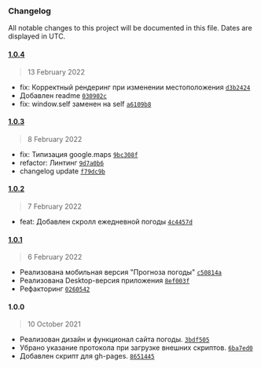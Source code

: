 ### Changelog

All notable changes to this project will be documented in this file. Dates are displayed in UTC.

#### [1.0.4](https://github.com/rodionbgd/weather/compare/1.0.3...1.0.4)

> 13 February 2022

- fix: Корректный рендеринг при изменении местоположения [`d3b2424`](https://github.com/rodionbgd/weather/commit/d3b24240a40d305df8303f426afe37be42b319dd)
- Добавлен readme [`030902c`](https://github.com/rodionbgd/weather/commit/030902c1284a8b2f97f633860a46cca3d876d5f1)
- fix: window.self заменен на self [`a6109b8`](https://github.com/rodionbgd/weather/commit/a6109b8392cbd06ab75f7b69c7c7dd9f46e28a54)

#### [1.0.3](https://github.com/rodionbgd/weather/compare/1.0.2...1.0.3)

> 8 February 2022

- fix: Типизация google.maps [`9bc308f`](https://github.com/rodionbgd/weather/commit/9bc308f2e2cbf06c2eda6f6e2a6cb419d4fdd33a)
- refactor: Линтинг [`9d7a0b6`](https://github.com/rodionbgd/weather/commit/9d7a0b61ffed56ed2b786d2a0b481c7ccb580591)
- changelog update [`f79dc9b`](https://github.com/rodionbgd/weather/commit/f79dc9bf28664f6e5d450b4174080a365af291f5)

#### [1.0.2](https://github.com/rodionbgd/weather/compare/1.0.1...1.0.2)

> 7 February 2022

- feat: Добавлен скролл ежедневной погоды [`4c4457d`](https://github.com/rodionbgd/weather/commit/4c4457dbb240978c58143dee806956ed06deb5aa)

#### [1.0.1](https://github.com/rodionbgd/weather/compare/1.0.0...1.0.1)

> 6 February 2022

- Реализована мобильная версия "Прогноза погоды" [`c50814a`](https://github.com/rodionbgd/weather/commit/c50814a230d1905692a6225f8a3de115230bb36c)
- Реализована Desktop-версия приложения [`8ef003f`](https://github.com/rodionbgd/weather/commit/8ef003fd7f0b3270d5945ec9fc4b945cb66cd042)
- Рефакторинг [`0260542`](https://github.com/rodionbgd/weather/commit/0260542eaa01aa5e657b3a3d5d9301ce5e83346c)

#### 1.0.0

> 10 October 2021

- Реализован дизайн и функционал сайта погоды. [`3bdf505`](https://github.com/rodionbgd/weather/commit/3bdf50572830e8914ed766b5a5fbf47ba531dc1b)
- Убрано указание протокола при загрузке внешних скриптов. [`6ba7ed0`](https://github.com/rodionbgd/weather/commit/6ba7ed02e69758458ea9fbbec4b10d463617a569)
- Добавлен скрипт для gh-pages. [`8651445`](https://github.com/rodionbgd/weather/commit/865144555387d387b4bb5506e9a1f63821375673)
